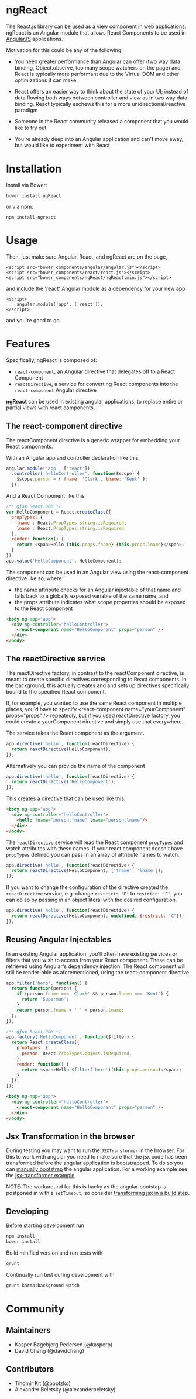 # ngReact

The [React.js](http://facebook.github.io/react/) library can be used as a view component in web applications. ngReact is an Angular module that allows React Components to be used in [AngularJS](https://angularjs.org/) applications.

Motivation for this could be any of the following:

- You need greater performance than Angular can offer (two way data binding, Object.observe, too many scope watchers on the page) and React is typically more performant due to the Virtual DOM and other optimizations it can make

- React offers an easier way to think about the state of your UI; instead of data flowing both ways between controller and view as in two way data binding, React typically eschews this for a more unidirectional/reactive paradigm

- Someone in the React community released a component that you would like to try out

- You're already deep into an Angular application and can't move away, but would like to experiment with React

# Installation

Install via Bower:

```
bower install ngReact
```

or via npm:

```
npm install ngreact
```

# Usage

Then, just make sure Angular, React, and ngReact are on the page,
```
<script src="bower_components/angular/angular.js"></script>
<script src="bower_components/react/react.js"></script>
<script src="bower_components/ngReact/ngReact.min.js"></script>
```

and include the 'react' Angular module as a dependency for your new app

```
<script>
    angular.module('app', ['react']);
</script>
```

and you're good to go.

# Features

Specifically, ngReact is composed of:

- `react-component`, an Angular directive that delegates off to a React Component
- `reactDirective`, a service for converting React components into the `react-component` Angular directive

**ngReact** can be used in existing angular applications, to replace entire or partial views with react components.

## The react-component directive

The reactComponent directive is a generic wrapper for embedding your React components.

With an Angular app and controller declaration like this:

```javascript
angular.module('app', ['react'])
  .controller('helloController', function($scope) {
    $scope.person = { fname: 'Clark', lname: 'Kent' };
  });
```

And a React Component like this

```javascript
/** @jsx React.DOM */
var HelloComponent = React.createClass({
  propTypes: {
    fname : React.PropTypes.string.isRequired,
    lname : React.PropTypes.string.isRequired
  },
  render: function() {
    return <span>Hello {this.props.fname} {this.props.lname}</span>;
  }
})
app.value('HelloComponent', HelloComponent);
```

The component can be used in an Angular view using the react-component directive like so, where:

- the name attribute checks for an Angular injectable of that name and falls back to a globally exposed variable of the same name, and
- the props attribute indicates what scope properties should be exposed to the React component

```html
<body ng-app="app">
  <div ng-controller="helloController">
    <react-component name="HelloComponent" props="person" />
  </div>
</body>
```

## The reactDirective service

The reactDirective factory, in contrast to the reactComponent directive, is meant to create specific directives corresponding to React components. In the background, this actually creates and and sets up directives specifically bound to the specified React component.

If, for example, you wanted to use the same React component in multiple places, you'd have to specify &lt;react-component name="yourComponent" props="props" /&gt; repeatedly, but if you used reactDirective factory, you could create a yourComponent directive and simply use that everywhere.

The service takes the React component as the argument.

```javascript
app.directive('hello', function(reactDirective) {
  return reactDirective(HelloComponent);
});
```

Alternatively you can provide the name of the component

```javascript
app.directive('hello', function(reactDirective) {
  return reactDirective('HelloComponent');
});
```

This creates a directive that can be used like this:

```html
<body ng-app="app">
  <div ng-controller="helloController">
    <hello fname="person.fname" lname="person.lname"/>
  </div>
</body>
```

The `reactDirective` service will read the React component `propTypes` and watch attributes with these names. If your react component doesn't have `propTypes` defined you can pass in an array of attribute names to watch.

```javascript
app.directive('hello', function(reactDirective) {
  return reactDirective(HelloComponent, ['fname', 'lname']);
});
```

If you want to change the configuration of the directive created the `reactDirective` service, e.g. change `restrict: 'E'` to `restrict: 'C'`, you can do so by passing in an object literal with the desired configuration.

```javascript
app.directive('hello', function(reactDirective) {
  return reactDirective(HelloComponent, undefined, {restrict: 'C'});
});
```

## Reusing Angular Injectables

In an existing Angular application, you'll often have existing services or filters that you wish to access from your React component. These can be retrieved using Angular's dependency injection. The React component will still be render-able as aforementioned, using the react-component directive.

```javascript
app.filter('hero', function() {
  return function(person) {
    if (person.fname === 'Clark' && person.lname === 'Kent') {
      return 'Superman';
    }
    return person.fname + ' ' + person.lname;
  };
});

/** @jsx React.DOM */
app.factory('HelloComponent', function($filter) {
  return React.createClass({
    propTypes: {
      person: React.PropTypes.object.isRequired,
    },
    render: function() {
      return <span>Hello $filter('hero')(this.props.person)</span>;
    }
  });
});
```

```html
<body ng-app="app">
  <div ng-controller="helloController">
    <react-component name="HelloComponent" props="person" />
  </div>
</body>
```

## Jsx Transformation in the browser
During testing you may want to run the `JSXTransformer` in the browser. For this to work with angular you need to make sure that the jsx code has been transformed before the angular application is bootstrapped. To do so you can [manually bootstrap](https://docs.angularjs.org/guide/bootstrap#manual-initialization) the angular application. For a working example see the [jsx-transformer example](examples/jsx-tranformer).

NOTE: The workaround for this is hacky as the angular bootstap is postponed in with a `setTimeout`, so consider [transforming jsx in a build step](http://facebook.github.io/react/docs/getting-started.html#offline-transform).


## Developing
Before starting development run

```bash
npm install
bower install
```

Build minified version and run tests with

```bash
grunt
```

Continually run test during development with

```bash
grunt karma:background watch
```

# Community

## Maintainers

- Kasper Bøgebjerg Pedersen (@kasperp)
- David Chang (@davidchang)

## Contributors

- Tihomir Kit (@pootzko)
- Alexander Beletsky (@alexanderbeletsky)
